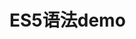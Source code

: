<!--
 * @Descripttion: 
 * @version: 
 * @Author: wenq
 * @Date: 2019-09-21 21:00:32
 * @LastEditors: wenq
 * @LastEditTime: 2019-09-21 21:00:32
 -->
# ES5语法demo